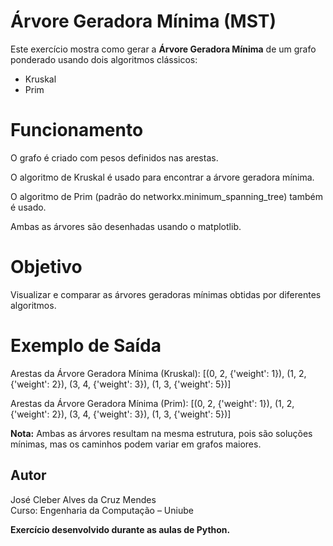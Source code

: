 # Árvore Geradora Mínima (MST)

Este exercício mostra como gerar a **Árvore Geradora Mínima** de um grafo ponderado usando dois algoritmos clássicos:

- Kruskal
- Prim

# Funcionamento

O grafo é criado com pesos definidos nas arestas.

O algoritmo de Kruskal é usado para encontrar a árvore geradora mínima.

O algoritmo de Prim (padrão do networkx.minimum_spanning_tree) também é usado.

Ambas as árvores são desenhadas usando o matplotlib.

# Objetivo

Visualizar e comparar as árvores geradoras mínimas obtidas por diferentes algoritmos.

# Exemplo de Saída

Arestas da Árvore Geradora Mínima (Kruskal):
[(0, 2, {'weight': 1}), (1, 2, {'weight': 2}), (3, 4, {'weight': 3}), (1, 3, {'weight': 5})]

Arestas da Árvore Geradora Mínima (Prim):
[(0, 2, {'weight': 1}), (1, 2, {'weight': 2}), (3, 4, {'weight': 3}), (1, 3, {'weight': 5})]


**Nota:** Ambas as árvores resultam na mesma estrutura, pois são soluções mínimas, mas os caminhos podem variar em grafos maiores.

## Autor
José Cleber Alves da Cruz Mendes  
Curso: Engenharia da Computação – Uniube



**Exercício desenvolvido durante as aulas de Python.**
